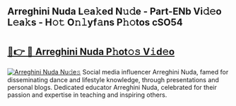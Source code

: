 ## Arreghini Nuda L𝚎a𝚔ed N𝚞𝚍e - Part-ENb Vi𝚍𝚎o L𝚎a𝚔s - H𝚘𝚝 O𝚗𝚕yf𝚊ns P𝚑𝚘tos cSO54

# <h2><a href="http://kf53do.oniu.top/?m=Arreghini+Nuda">🔗👉 🔴 Arreghini Nuda P𝚑ot𝚘𝚜 V𝚒d𝚎o</a></h2>

[![Arreghini Nuda Nu𝚍e𝚜](https://i.imgur.com/0qMVB7G.gif)](http://kf53do.oniu.top/?m=Arreghini+Nuda)
Social media influencer Arreghini Nuda, famed for disseminating dance and lifestyle knowledge, through presentations and personal blogs. Dedicated educator Arreghini Nuda, celebrated for their passion and expertise in teaching and inspiring others.  
